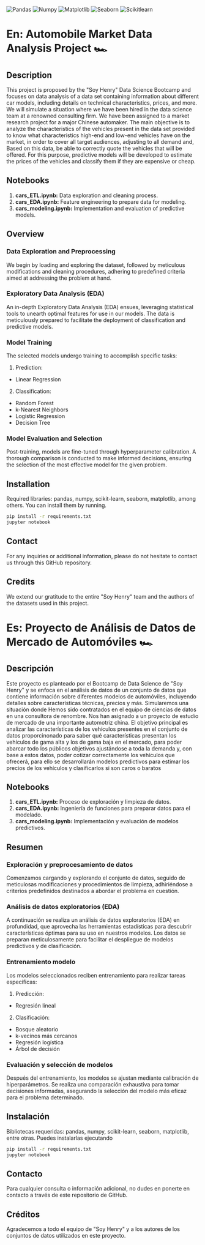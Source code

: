 ![Pandas](https://img.shields.io/badge/-Pandas-333333?style=flat&logo=pandas)
![Numpy](https://img.shields.io/badge/-Numpy-333333?style=flat&logo=numpy)
![Matplotlib](https://img.shields.io/badge/-Matplotlib-333333?style=flat&logo=matplotlib)
![Seaborn](https://img.shields.io/badge/-Seaborn-333333?style=flat&logo=seaborn)
![Scikitlearn](https://img.shields.io/badge/-Scikitlearn-333333?style=flat&logo=scikitlearn)

# En: Automobile Market Data Analysis Project 🏎️

## Description
This project is proposed by the "Soy Henry" Data Science Bootcamp and focuses on data analysis of a data set containing information about different car models, including details on technical characteristics, prices, and more. We will simulate a situation where we have been hired in the data science team at a renowned consulting firm. We have been assigned to a market research project for a major Chinese automaker. The main objective is to analyze the characteristics of the vehicles present in the data set provided to know what characteristics high-end and low-end vehicles have on the market, in order to cover all target audiences, adjusting to all demand and, Based on this data, be able to correctly quote the vehicles that will be offered. For this purpose, predictive models will be developed to estimate the prices of the vehicles and classify them if they are expensive or cheap.

## Notebooks

1. **cars_ETL.ipynb:** Data exploration and cleaning process.
2. **cars_EDA.ipynb:** Feature engineering to prepare data for modeling.
3. **cars_modeling.ipynb:** Implementation and evaluation of predictive models.

## Overview

### Data Exploration and Preprocessing
We begin by loading and exploring the dataset, followed by meticulous modifications and cleaning procedures, adhering to predefined criteria aimed at addressing the problem at hand.

### Exploratory Data Analysis (EDA)
An in-depth Exploratory Data Analysis (EDA) ensues, leveraging statistical tools to unearth optimal features for use in our models. The data is meticulously prepared to facilitate the deployment of classification and predictive models.

### Model Training
The selected models undergo training to accomplish specific tasks:

1. Prediction:
- Linear Regression

2. Classification:

- Random Forest
- k-Nearest Neighbors
- Logistic Regression
- Decision Tree

### Model Evaluation and Selection
Post-training, models are fine-tuned through hyperparameter calibration. A thorough comparison is conducted to make informed decisions, ensuring the selection of the most effective model for the given problem.

## Installation

Required libraries: pandas, numpy, scikit-learn, seaborn, matplotlib, among others. You can install them by running.

```bash
pip install -r requirements.txt
jupyter notebook
```

## Contact

For any inquiries or additional information, please do not hesitate to contact us through this GitHub repository.

## Credits

We extend our gratitude to the entire "Soy Henry" team and the authors of the datasets used in this project.


# Es: Proyecto de Análisis de Datos de Mercado de Automóviles 🏎️

## Descripción

Este proyecto es planteado por el Bootcamp de Data Science de "Soy Henry" y se enfoca en el análisis de datos de un conjunto de datos que contiene información sobre diferentes modelos de automóviles, incluyendo detalles sobre características técnicas, precios y más. Simularemos una situación donde Hemos sido contratados en el equipo de ciencias de datos en una consultora de renombre. Nos han asignado a un proyecto de estudio de mercado de una importante automotriz china. El objetivo principal  es analizar las características de los vehículos presentes en el conjunto de datos proporcinonado para  saber qué características presentan los vehículos de gama alta y los de gama baja en el mercado, para poder abarcar todo los públicos objetivos ajustándose a toda la demanda y, con base a estos datos, poder cotizar correctamente los vehículos que ofrecerá, para ello se desarrollarán modelos predictivos para estimar los precios de los vehículos y clasificarlos si son caros o baratos

## Notebooks

1. **cars_ETL.ipynb:** Proceso de exploración y limpieza de datos.
2. **cars_EDA.ipynb:** Ingeniería de funciones para preparar datos para el modelado.
3. **cars_modeling.ipynb:** Implementación y evaluación de modelos predictivos.

## Resumen

### Exploración y preprocesamiento de datos
Comenzamos cargando y explorando el conjunto de datos, seguido de meticulosas modificaciones y procedimientos de limpieza, adhiriéndose a criterios predefinidos destinados a abordar el problema en cuestión.

### Análisis de datos exploratorios (EDA)
A continuación se realiza un análisis de datos exploratorios (EDA) en profundidad, que aprovecha las herramientas estadísticas para descubrir características óptimas para su uso en nuestros modelos. Los datos se preparan meticulosamente para facilitar el despliegue de modelos predictivos y de clasificación.

### Entrenamiento modelo
Los modelos seleccionados reciben entrenamiento para realizar tareas específicas:

1. Predicción:
- Regresión lineal

2. Clasificación:

- Bosque aleatorio
- k-vecinos más cercanos
- Regresión logística
- Árbol de decisión

### Evaluación y selección de modelos
Después del entrenamiento, los modelos se ajustan mediante calibración de hiperparámetros. Se realiza una comparación exhaustiva para tomar decisiones informadas, asegurando la selección del modelo más eficaz para el problema determinado.

## Instalación

Bibliotecas requeridas: pandas, numpy, scikit-learn, seaborn, matplotlib, entre otras. Puedes instalarlas ejecutando

```bash
pip install -r requirements.txt
jupyter notebook
```

## Contacto

Para cualquier consulta o información adicional, no dudes en ponerte en contacto a través de este repositorio de GitHub.

## Créditos

Agradecemos a todo el equipo de "Soy Henry" y a los autores de los conjuntos de datos utilizados en este proyecto.
